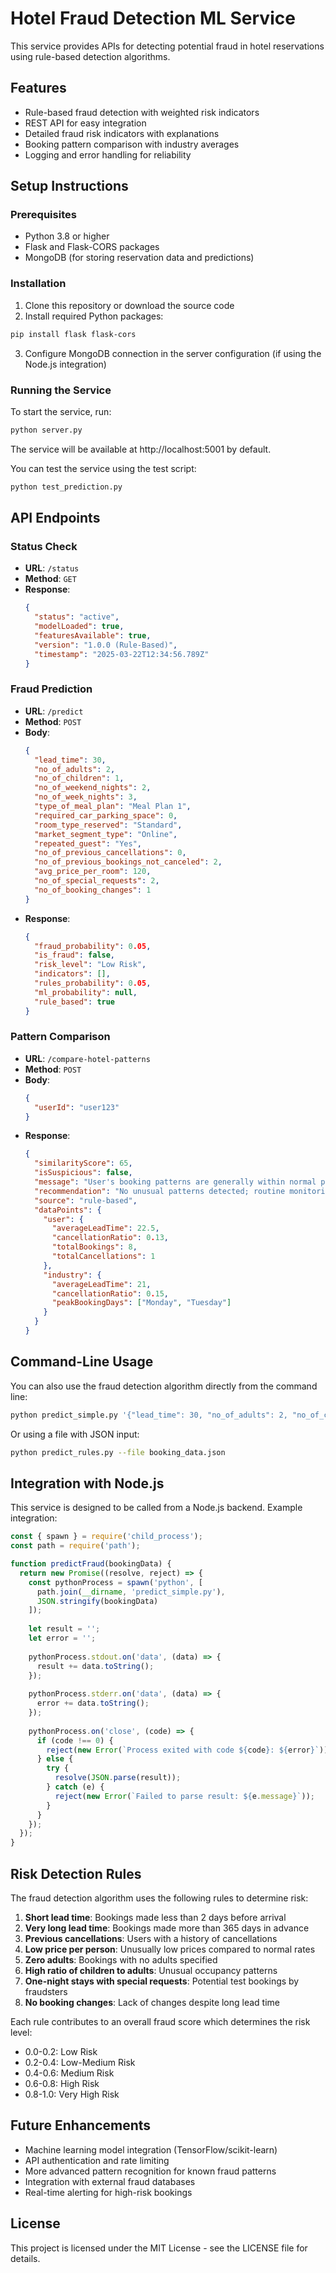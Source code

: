 # Hotel Fraud Detection ML Service

This service provides APIs for detecting potential fraud in hotel reservations using rule-based detection algorithms.

## Features

- Rule-based fraud detection with weighted risk indicators
- REST API for easy integration
- Detailed fraud risk indicators with explanations
- Booking pattern comparison with industry averages
- Logging and error handling for reliability

## Setup Instructions

### Prerequisites

- Python 3.8 or higher
- Flask and Flask-CORS packages
- MongoDB (for storing reservation data and predictions)

### Installation

1. Clone this repository or download the source code
2. Install required Python packages:

```bash
pip install flask flask-cors
```

3. Configure MongoDB connection in the server configuration (if using the Node.js integration)

### Running the Service

To start the service, run:

```bash
python server.py
```

The service will be available at http://localhost:5001 by default.

You can test the service using the test script:

```bash
python test_prediction.py
```

## API Endpoints

### Status Check

- **URL**: `/status`
- **Method**: `GET`
- **Response**:
  ```json
  {
    "status": "active",
    "modelLoaded": true,
    "featuresAvailable": true,
    "version": "1.0.0 (Rule-Based)",
    "timestamp": "2025-03-22T12:34:56.789Z"
  }
  ```

### Fraud Prediction

- **URL**: `/predict`
- **Method**: `POST`
- **Body**:
  ```json
  {
    "lead_time": 30,
    "no_of_adults": 2,
    "no_of_children": 1,
    "no_of_weekend_nights": 2,
    "no_of_week_nights": 3,
    "type_of_meal_plan": "Meal Plan 1",
    "required_car_parking_space": 0,
    "room_type_reserved": "Standard",
    "market_segment_type": "Online",
    "repeated_guest": "Yes",
    "no_of_previous_cancellations": 0,
    "no_of_previous_bookings_not_canceled": 2,
    "avg_price_per_room": 120,
    "no_of_special_requests": 2,
    "no_of_booking_changes": 1
  }
  ```
- **Response**:
  ```json
  {
    "fraud_probability": 0.05,
    "is_fraud": false,
    "risk_level": "Low Risk",
    "indicators": [],
    "rules_probability": 0.05,
    "ml_probability": null,
    "rule_based": true
  }
  ```

### Pattern Comparison

- **URL**: `/compare-hotel-patterns`
- **Method**: `POST`
- **Body**:
  ```json
  {
    "userId": "user123"
  }
  ```
- **Response**:
  ```json
  {
    "similarityScore": 65,
    "isSuspicious": false,
    "message": "User's booking patterns are generally within normal parameters",
    "recommendation": "No unusual patterns detected; routine monitoring recommended",
    "source": "rule-based",
    "dataPoints": {
      "user": {
        "averageLeadTime": 22.5,
        "cancellationRatio": 0.13,
        "totalBookings": 8,
        "totalCancellations": 1
      },
      "industry": {
        "averageLeadTime": 21,
        "cancellationRatio": 0.15,
        "peakBookingDays": ["Monday", "Tuesday"]
      }
    }
  }
  ```

## Command-Line Usage

You can also use the fraud detection algorithm directly from the command line:

```bash
python predict_simple.py '{"lead_time": 30, "no_of_adults": 2, "no_of_children": 1, "avg_price_per_room": 120}'
```

Or using a file with JSON input:

```bash
python predict_rules.py --file booking_data.json
```

## Integration with Node.js

This service is designed to be called from a Node.js backend. Example integration:

```javascript
const { spawn } = require('child_process');
const path = require('path');

function predictFraud(bookingData) {
  return new Promise((resolve, reject) => {
    const pythonProcess = spawn('python', [
      path.join(__dirname, 'predict_simple.py'),
      JSON.stringify(bookingData)
    ]);
    
    let result = '';
    let error = '';
    
    pythonProcess.stdout.on('data', (data) => {
      result += data.toString();
    });
    
    pythonProcess.stderr.on('data', (data) => {
      error += data.toString();
    });
    
    pythonProcess.on('close', (code) => {
      if (code !== 0) {
        reject(new Error(`Process exited with code ${code}: ${error}`));
      } else {
        try {
          resolve(JSON.parse(result));
        } catch (e) {
          reject(new Error(`Failed to parse result: ${e.message}`));
        }
      }
    });
  });
}
```

## Risk Detection Rules

The fraud detection algorithm uses the following rules to determine risk:

1. **Short lead time**: Bookings made less than 2 days before arrival
2. **Very long lead time**: Bookings made more than 365 days in advance
3. **Previous cancellations**: Users with a history of cancellations
4. **Low price per person**: Unusually low prices compared to normal rates
5. **Zero adults**: Bookings with no adults specified
6. **High ratio of children to adults**: Unusual occupancy patterns
7. **One-night stays with special requests**: Potential test bookings by fraudsters
8. **No booking changes**: Lack of changes despite long lead time

Each rule contributes to an overall fraud score which determines the risk level:
- 0.0-0.2: Low Risk
- 0.2-0.4: Low-Medium Risk
- 0.4-0.6: Medium Risk
- 0.6-0.8: High Risk
- 0.8-1.0: Very High Risk

## Future Enhancements

- Machine learning model integration (TensorFlow/scikit-learn)
- API authentication and rate limiting
- More advanced pattern recognition for known fraud patterns
- Integration with external fraud databases
- Real-time alerting for high-risk bookings

## License

This project is licensed under the MIT License - see the LICENSE file for details. 
